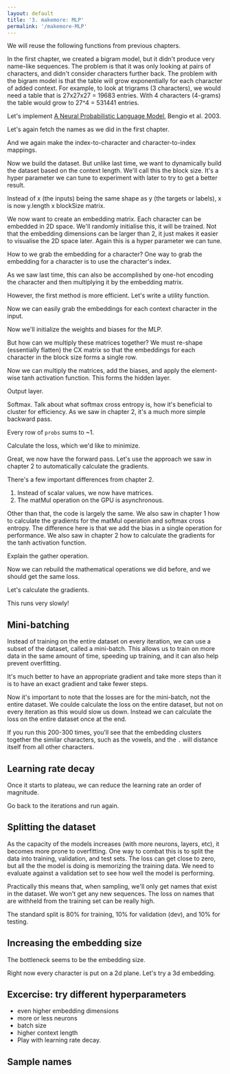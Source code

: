 ```yaml
---
layout: default
title: '3. makemore: MLP'
permalink: '/makemore-MLP'
---
```


We will reuse the following functions from previous chapters.

<script>
const { GPU } = await import( new URL( './matmul-gpu.js', location ) );
const { matMul } = await GPU();
const {
    random,
    oneHot,
    transpose,
    softmaxByRow,
    negativeLogLikelihood,
    softmaxCrossEntropyGradient,
    sample
} = await import( new URL( './1-bigram-utils.js', location ) );
</script>

<script data-src="utils.js">
const matrixMixin = (Base) => class extends Base {
    constructor(data, shape = data?.shape || []) {
        const length = shape.reduce((a, b) => a * b, 1);

        if  ( typeof data === 'function' ) {
            data = Array.from( { length }, data );
        }

        super(data || length);

        if (this.length !== length) {
            throw new Error('Shape does not match data length.');
        }

        this.shape = shape;
    }
};
export class FloatMatrix extends matrixMixin(Float32Array) {}
export class IntMatrix extends matrixMixin(Int32Array) {}
</script>

In the first chapter, we created a bigram model, but it didn't produce very
name-like sequences. The problem is that it was only looking at pairs of
characters, and didn't consider characters further back. The problem with the
bigram model is that the table will grow exponentially for each character of
added context. For example, to look at trigrams (3 characters), we would need
a table that is 27x27x27 = 19683 entries. With 4 characters (4-grams) the table
would grow to 27^4 = 531441 entries.

Let's implement [A Neural Probabilistic Language
Model](https://www.jmlr.org/papers/volume3/bengio03a/bengio03a.pdf), Bengio et al. 2003.

Let's again fetch the names as we did in the first chapter.

<script>
const response = await fetch('https://raw.githubusercontent.com/karpathy/makemore/master/names.txt');
const text = await response.text();
const names = text.split('\n');
</script>

And we again make the index-to-character and character-to-index mappings.

<script>
const indexToCharMap = [ '.', ...new Set( names.join('') ) ].sort();
const stringToCharMap = {};

for ( let i = indexToCharMap.length; i--; ) {
    stringToCharMap[ indexToCharMap[ i ] ] = i;
}
</script>

Now we build the dataset. But unlike last time, we want to dynamically build the
dataset based on the context length. We'll call this the block size. It's a
hyper parameter we can tune to experiment with later to try to get a better
result.

<script data-src="utils.js">
export function buildDataSet( names, stringToCharMap, blockSize ) {
    let X = [];
    let Y = [];

    for ( const name of names ) {
        const context = '.'.repeat( blockSize ) + name + '.';
        let i = blockSize;
        while ( context[ i ] ) {
            const x = context.slice( i - blockSize, i );
            const y = context[ i ];
            X.push( ...[ ...x ].map( ( char ) => stringToCharMap[ char ] ) );
            Y.push( stringToCharMap[ y ] );
            i++;
        }
    }

    return [
        new IntMatrix( X, [ X.length / blockSize, blockSize ] ),
        new IntMatrix( Y, [ Y.length ] )
    ];
}
</script>

<script>
const hyperParameters = { blockSize: 3 };
const [ X, Y ] = buildDataSet( names, stringToCharMap, hyperParameters.blockSize );
</script>

Instead of x (the inputs) being the same shape as y (the targets or labels), x
is now y.length x blockSize matrix.

We now want to create an embedding matrix. Each character can be embedded in
2D space. We'll randomly initialise this, it will be trained. Not that the
embedding dimensions can be larger than 2, it just makes it easier to visualise
the 2D space later. Again this is a hyper parameter we can tune.

<script>
hyperParameters.embeddingDimensions = 2;
const totalChars = indexToCharMap.length;
const CData = new FloatMatrix( random, [ totalChars, hyperParameters.embeddingDimensions ] );
</script>

How to we grab the embedding for a character? One way to grab the embedding for
a character is to use the character's index.

<script>
const indexOfB = stringToCharMap[ 'b' ];
const embeddingForB = [
    CData[ indexOfB * hyperParameters.embeddingDimensions + 0 ],
    CData[ indexOfB * hyperParameters.embeddingDimensions + 1 ],
];
</script>

As we saw last time, this can also be accomplished by one-hot encoding the
character and then multiplying it by the embedding matrix.

<script>
const oneHotForB = oneHot( [ indexOfB ], totalChars );
const embeddingForB = await matMul( oneHotForB, CData );
</script>

However, the first method is more efficient. Let's write a utility function.

<script data-src="utils.js">
export function gather(A, indices) {
    const shape = indices.shape ?? [ indices.length ];
    if (A.shape.length !== 2) {
        const R = new FloatMatrix( null, shape );
        for (let i = indices.length; i--;) {
            R[i] = A[indices[i]];
        }
        return R;
    }
    const Dim = A.shape[1];
    const R = new FloatMatrix( null, [...shape, Dim] );
    for (let i = indices.length; i--;) {
        const index = indices[i];
        for (let j = Dim; j--;) {
            R[i * Dim + j] = A[index * Dim + j];
        }
    }
    return R;
}
</script>

<script>
const embeddingForB = gather( CData, new Int32Array( [ indexOfB ] ) );
</script>

Now we can easily grab the embeddings for each context character in the input.

<script >
const CX = gather( CData, X );
</script>

Now we'll initialize the weights and biases for the MLP.

<script>
hyperParameters.neurons = 100;
const { embeddingDimensions, blockSize, neurons } = hyperParameters;
const W1Data = new FloatMatrix( random, [ embeddingDimensions * blockSize, neurons ] );
const b1Data = new FloatMatrix( random, [ neurons ] );
</script>

But how can we multiply these matrices together? We must re-shape (essentially
flatten) the CX matrix so that the embeddings for each character in the block
size forms a single row.

<script>
const { embeddingDimensions, blockSize } = hyperParameters;
const CXReshaped = new FloatMatrix( CX, [ X.shape[ 0 ], embeddingDimensions * blockSize ] );
</script>

Now we can multiply the matrices, add the biases, and apply the element-wise
tanh activation function. This forms the hidden layer.

<script data-src="utils.js">
export async function matMulBias( A, B, bias ) {
    const data = await matMul(A, B);
    if ( ! bias ) return data;
    const [ m, n ] = data.shape;
    if (n !== bias.length ) {
        throw new Error('Bias vector dimension does not match the resulting matrix rows.');
    }
    // Add the biases to every row.
    for ( let m_ = m; m_--; ) {
        for ( let n_ = n; n_--; ) {
            data[ m_ * n + n_ ] += bias[ n_ ];
        }
    }
    return data;
}
</script>

<script>
const h = await matMulBias( CXReshaped, W1Data, b1Data );
// Activation function.
for ( let i = h.length; i--; ) h[ i ] = Math.tanh( h[ i ] );
</script>

Output layer.

<script>
const { neurons } = hyperParameters;
const W2Data = new FloatMatrix( random, [ neurons, totalChars ] );
const b2Data = new FloatMatrix( random, [ totalChars ] );
const logits = await matMul( h, W2Data );
const [ m, n ] = logits.shape;
// Add the biases to every row.
for ( let m_ = m; m_--; ) {
    for ( let n_ = n; n_--; ) {
        logits[ m_ * n + n_ ] += b2Data[ n_ ];
    }
}
</script>

Softmax. Talk about what softmax cross entropy is, how it's beneficial to
cluster for efficiency. As we saw in chapter 2, it's a much more simple backward
pass.

<script>
const probs = softmaxByRow( logits );
</script>

Every row of `probs` sums to ~1.

<script>
const row1 = new FloatMatrix( null, [ 1, totalChars ] );
for ( let i = totalChars; i--; ) {
    row1[ 0 * totalChars + i ] = probs[ 0 * totalChars + i ];
}
const sumOfRow1 = row1.reduce( ( a, b ) => a + b, 0 );
</script>

Calculate the loss, which we'd like to minimize.

<script>
const mean = negativeLogLikelihood( probs, Y );
</script>

Great, we now have the forward pass. Let's use the approach we saw in chapter 2
to automatically calculate the gradients.

There's a few important differences from chapter 2.

1. Instead of scalar values, we now have matrices.
2. The matMul operation on the GPU is asynchronous.

Other than that, the code is largely the same. We also saw in chapter 1 how to
calculate the gradients for the matMul operation and softmax cross entropy. The
difference here is that we add the bias in a single operation for performance.
We also saw in chapter 2 how to calculate the gradients for the tanh activation
function.

Explain the gather operation.

<script data-src="utils.js">
const { getTopologicalOrder } = await import( new URL( './2-autograd-utils.js', location ) );
const { GPU } = await import( new URL( './matmul-gpu.js', location ) );
const { matMul } = await GPU();
const {
    transpose,
    softmaxByRow,
    negativeLogLikelihood,
    softmaxCrossEntropyGradient,
} = await import( new URL( './1-bigram-utils.js', location ) );
export class Value {
    static operations = new Map();
    constructor(data, _children = [], _op) {
        this.data = data;
        this._op = _op;
        this._prev = _children;
    }
    static addOperation(name, forward, backward) {
        this.operations.set(name, { forward, backward });
        this.prototype[name] = function(...args) {
            return new Value( null, [ this, ...args ], name );
        }
    }
    async forward() {
        const order = getTopologicalOrder(this);

        for (const node of order) {
            if (node._op) {
                const { forward } = Value.operations.get(node._op);
                const args = node._prev;
                node.data = await forward(...args);
            }
        }
    }
    async backward() {
        const reversed = getTopologicalOrder(this).reverse();

        for (const node of reversed) {
            node.grad = null;
        }

        this.grad = new FloatMatrix( null, this.data.shape ).fill( 1 );

        for (const node of reversed) {
            if (node._op) {
                const { backward } = Value.operations.get(node._op);
                const args = node._prev;
                const backwards = backward(...args);
                for (let i = 0; i < args.length; i++) {
                    if (args[i] instanceof Value) {
                        const grad = await backwards[i](node);
                        // Accumulate the gradients!
                        args[i].grad = args[i].grad ? add( args[i].grad, grad ) : grad;
                    }
                }
            }
        }
    }
}

function add( A, B ) {
    if ( A.shape.toString() !== B.shape.toString() ) {
        throw new Error( 'Matrix dimensions do not match.' );
    }

    const C = new FloatMatrix( A );
    for ( let i = C.length; i--; ) C[ i ] += B[ i ];
    return C;
}

Value.addOperation( 'matMulBias', async ( A, B, bias ) => {
    return await matMulBias( A.data, B.data, bias.data );
}, ( A, B, bias ) => [
    async ( out ) => {
        return await matMul( out.grad, transpose( B.data ) )
    },
    async ( out ) => await matMul( transpose( A.data ), out.grad ),
    ( out ) => {
        const A = out.grad;
        const [ m, n ] = A.shape;
        const B = new FloatMatrix( null, [ n ] );
        // Gradients for the biases are the sum of the gradients for
        // each row.
        for ( let m_ = m; m_--; ) {
            for ( let n_ = n; n_--; ) {
                B[ n_ ] += A[ m_ * n + n_ ];
            }
        }
        return B;
    }
] );

Value.addOperation( 'tanh', ( A ) => {
    const data = new FloatMatrix( A.data );
    for ( let i = data.length; i--; ) data[ i ] = Math.tanh( data[ i ] );
    return data;
}, ( A ) => [
    ( out ) => {
        const B = new FloatMatrix( out.grad );
        const tanhA = out.data;
        for ( let i = B.length; i--; ) B[ i ] *= ( 1 - Math.pow( tanhA[ i ], 2 ) );
        return B;
    }
] );

Value.addOperation( 'gather', ( A, indices ) => {
    return gather( A.data, indices );
}, ( A, indices ) => [
    ( out ) => {
        const B = out.grad;
        const C = new FloatMatrix( null, A.data.shape );
        if ( A.data.shape.length !== 2 ) {
            for ( let i = B.length; i--; ) C[ indices[i] ] += B[i];
        } else {
            const Dim = A.data.shape[1];
            for ( let i = B.length; i--; ) {
                const index = indices[i];
                for ( let j = Dim; j--; ) {
                    C[ index * Dim + j ] += B[ i * Dim + j ];
                }
            }
        }

        return C;
    }
] );

Value.addOperation( 'softmaxCrossEntropy', ( A, indices ) => {
    const data = softmaxByRow( A.data );
    return negativeLogLikelihood( data, indices );
}, ( A, indices ) => [
    ( out ) => {
        const B = softmaxByRow( A.data );
        return softmaxCrossEntropyGradient( B, indices );
    }
] );

Value.addOperation( 'reshape', ( A, shape ) => {
    return new FloatMatrix( A.data, shape );
}, ( A, shape ) => [
    ( out ) => {
        return new FloatMatrix( out.grad, A.shape );
    }
] );
</script>

Now we can rebuild the mathematical operations we did before, and we should get
the same loss.

<script>
function logitFn( X ) {
    const { embeddingDimensions, blockSize } = hyperParameters;
    const { C, W1, b1, W2, b2 } = params;
    const embedding = C.gather( X ).reshape( [ X.shape[ 0 ], embeddingDimensions * blockSize ] );
    const hidden = embedding.matMulBias( W1, b1 ).tanh();
    return hidden.matMulBias( W2, b2 );
}
const C = new Value( CData );
const W1 = new Value( W1Data );
const b1 = new Value( b1Data );
const W2 = new Value( W2Data );
const b2 = new Value( b2Data );
const params = { C, W1, b1, W2, b2 };
const loss = logitFn( X ).softmaxCrossEntropy( Y );
await loss.forward();
</script>

Let's calculate the gradients.

<script>
hyperParameters.learningRate = 0.1;
const losses = [];
</script>

<script>
export { default as Plotly } from 'https://cdn.jsdelivr.net/npm/plotly.js-dist@2.26.2/+esm';
const graphs = [ document.createElement( 'div' ), document.createElement( 'div' ) ];
</script>

<script>
async function createLossesGraph( element, losses ) {
    await Plotly.react(
        element,
        [ { x: losses.map( ( _, i ) => i ), y: losses } ],
        {
            width: 500, height: 500,
            yaxis: { title: 'Loss', type: 'log' },
            xaxis: { title: 'Iterations' }
        },
        { displayModeBar: false }
    );
}
export async function createEmbeddingGraph( element, C ) {
    await Plotly.react(element, [
        {
            // get even indices from C.
            x: Array.from( C.data ).filter( ( _, i ) => i % 2 ),
            // get uneven indices from C.
            y: Array.from( C.data ).filter( ( _, i ) => ! ( i % 2 ) ),
            text: indexToCharMap,
            mode: 'markers+text',
            type: 'scatter',
            name: 'Embedding',
            marker: {
                size: 14,
                color: '#fff',
                line: { color: 'rgb(0,0,0)', width: 1 }
            }
        }
    ], {
        width: 500, height: 500,
        title: 'Embedding'
    });
}
</script>

<script>
const iterations = 5;
print(graphs);
for ( let i = 0; i < iterations; i++ ) {
    await loss.forward();
    losses.push( loss.data );
    await loss.backward();
    for ( const param of Object.values( params ) ) {
        for ( let i = param.data.length; i--; ) {
            param.data[ i ] -= hyperParameters.learningRate * param.grad[ i ];
        }
    }
    await createLossesGraph( graphs[0], losses );
    await createEmbeddingGraph( graphs[1], C );
}
</script>

This runs very slowly!

## Mini-batching

Instead of training on the entire dataset on every iteration, we can use a
subset of the dataset, called a mini-batch. This allows us to train on more data
in the same amount of time, speeding up training, and it can also help prevent
overfitting.

<script>
const batchLosses = [];
function resetParameters() {
    const { embeddingDimensions, blockSize, neurons } = hyperParameters;
    const { C, W1, b1, W2, b2 } = params;
    C.data = new FloatMatrix( random, [ totalChars, embeddingDimensions ] );
    W1.data = new FloatMatrix( random, [ embeddingDimensions * blockSize, neurons ] );
    b1.data = new FloatMatrix( random, [ neurons ] );
    W2.data = new FloatMatrix( random, [ neurons, totalChars ] );
    b2.data = new FloatMatrix( random, [ totalChars ] );
    losses.length = 0;
    batchLosses.length = 0;
}
resetParameters();
hyperParameters.batchSize = 32;
</script>

It's much better to have an appropriate gradient and take more steps than it is
to have an exact gradient and take fewer steps.

Now it's important to note that the losses are for the mini-batch, not the
entire dataset. We coulde calculate the loss on the entire dataset, but not on
every iteration as this would slow us down. Instead we can calculate the loss
on the entire dataset once at the end.

<script data-src="utils.js">
export async function createLossesGraph( element, batchLosses, losses ) {
    Plotly.react(element, [
        {
            y: batchLosses,
            name: 'Batch losses',
        },
        {
            y: losses,
            x: Array.from( losses ).map( ( _, i ) => ( i + 1 ) * batchLosses.length / losses.length ),
            name: 'Training losses',
        },
    ], {
        title: 'Losses',
        width: 500,
        height: 500,
        yaxis: { title: 'Loss', type: 'log' },
        xaxis: { title: 'Iterations' }
    });
}
</script>

<script data-src="utils.js">
export function miniBatch( X, Y, batchSize ) {
    const indices = Int32Array.from( { length: batchSize }, () => Math.random() * X.shape[ 0 ] );
    return [ gather( X, indices ), gather( Y, indices ) ];
}
</script>

<script>
const iterations = 100;
print(graphs);
for ( let i = 0; i < iterations; i++ ) {
    const [ Xbatch, Ybatch ] = miniBatch( X, Y, hyperParameters.batchSize );
    const loss = logitFn( Xbatch ).softmaxCrossEntropy( Ybatch );
    await loss.forward();
    batchLosses.push( loss.data );
    await loss.backward();
    for ( const param of Object.values( params ) ) {
        for ( let i = param.data.length; i--; ) {
            param.data[ i ] -= hyperParameters.learningRate * param.grad[ i ];
        }
    }

    if ( batchLosses.length % 100 === 0 ) {
        const loss = logitFn( X ).softmaxCrossEntropy( Y );
        await loss.forward();
        losses.push( loss.data );
    }

    await createLossesGraph( graphs[0], batchLosses, losses );
    await createEmbeddingGraph( graphs[1], C );
}
</script>

If you run this 200-300 times, you'll see that the embedding clusters together
the similar characters, such as the vowels, and the `.` will distance itself
from all other characters.

## Learning rate decay

Once it starts to plateau, we can reduce the learning rate an order of
magnitude.

<script>
hyperParameters.learningRate = 0.01;
</script>

Go back to the iterations and run again.

## Splitting the dataset

As the capacity of the models increases (with more neurons, layers, etc), it
becomes more prone to overfitting. One way to combat this is to split the data
into training, validation, and test sets. The loss can get close to zero, but
all the the model is doing is memorizing the training data. We need to evaluate
against a validation set to see how well the model is performing.

Practically this means that, when sampling, we'll only get names that exist in
the dataset. We won't get any new sequences. The loss on names that are withheld
from the training set can be really high.

The standard split is 80% for training, 10% for validation (dev), and 10% for testing.

<script data-src="utils.js">
export function shuffle( array ) {
  let i = array.length;
  while (i--) {
    const randomIndex = Math.floor(Math.random() * i);
    [array[i], array[randomIndex]] = [array[randomIndex], array[i]];
  }
}
</script>

<script>
shuffle( names );
const n1 = Math.floor( names.length * 0.8 );
const n2 = Math.floor( names.length * 0.9 );
const { blockSize } = hyperParameters;
const [ Xtr, Ytr ] = buildDataSet( names.slice( 0, n1 ), stringToCharMap, blockSize );
const [ Xdev, Ydev ] = buildDataSet( names.slice( n1, n2 ), stringToCharMap, blockSize );
const [ Xte, Yte ] = buildDataSet( names.slice( n2 ), stringToCharMap, blockSize );
</script>

<script>
resetParameters();
hyperParameters.learningRate = 0.1;
</script>

<script>
const iterations = 100;
print(graphs);
for ( let i = 0; i < iterations; i++ ) {
    const [ Xbatch, Ybatch ] = miniBatch( Xtr, Ytr, hyperParameters.batchSize );
    const loss = logitFn( Xbatch ).softmaxCrossEntropy( Ybatch );
    await loss.forward();
    batchLosses.push( loss.data );
    await loss.backward();
    for ( const param of Object.values( params ) ) {
        for ( let i = param.data.length; i--; ) {
            param.data[ i ] -= hyperParameters.learningRate * param.grad[ i ];
        }
    }

    if ( batchLosses.length % 100 === 0 ) {
        const loss = logitFn( Xdev ).softmaxCrossEntropy( Ydev );
        await loss.forward();
        losses.push( loss.data );
    }

    await createLossesGraph( graphs[0], batchLosses, losses );
    await createEmbeddingGraph( graphs[1], C );
}
</script>

## Increasing the embedding size

The bottleneck seems to be the embedding size.

Right now every character is put on a 2d plane. Let's try a 3d embedding.

<script>
hyperParameters.embeddingDimensions = 3;
resetParameters();
</script>

<script>
async function create3DEmbeddingGraph( element, C ) {
    await Plotly.react(element, [
        {
            x: Array.from( C.data ).filter( ( _, i ) => i % 3 === 0 ),
            y: Array.from( C.data ).filter( ( _, i ) => i % 3 === 1 ),
            z: Array.from( C.data ).filter( ( _, i ) => i % 3 === 2 ),
            text: indexToCharMap,
            mode: 'markers+text',
            type: 'scatter3d',
            name: 'Embedding',
            marker: { size: 5, color: '#000' }
        }
    ], {
        width: 500,
        height: 500,
        title: 'Embedding'
    });
}
</script>

<script>
const iterations = 100;
print(graphs);
for ( let i = 0; i < iterations; i++ ) {
    const [ Xbatch, Ybatch ] = miniBatch( Xtr, Ytr, hyperParameters.batchSize );
    const loss = logitFn( Xbatch ).softmaxCrossEntropy( Ybatch );
    await loss.forward();
    batchLosses.push( loss.data );
    await loss.backward();
    for ( const param of Object.values( params ) ) {
        for ( let i = param.data.length; i--; ) {
            param.data[ i ] -= hyperParameters.learningRate * param.grad[ i ];
        }
    }

    if ( batchLosses.length % 100 === 0 ) {
        const loss = logitFn( Xdev ).softmaxCrossEntropy( Ydev );
        await loss.forward();
        losses.push( loss.data );
    }

    await createLossesGraph( graphs[0], batchLosses, losses );
    await create3DEmbeddingGraph( graphs[1], C );
}
</script>

## Excercise: try different hyperparameters

* even higher embedding dimensions
* more or less neurons
* batch size
* higher context length
* Play with learning rate decay.

<script>
print(hyperParameters);
</script>

## Sample names

<script>
export const names = [];
const { blockSize } = hyperParameters;

for (let i = 0; i < 5; i++) {
    let out = Array( blockSize ).fill( 0 );

    do {
        const context = new FloatMatrix( out.slice( -blockSize ), [ 1, blockSize ] );
        const logits = logitFn( context );
        await logits.forward();
        const probs = softmaxByRow( logits.data );
        const ix = sample( probs );
        out.push( ix );
    } while ( out[ out.length - 1 ] !== 0 );

    names.push( out.slice( blockSize, -1 ).map( ( i ) => indexToCharMap[ i ] ).join( '' ) );
}
</script>
